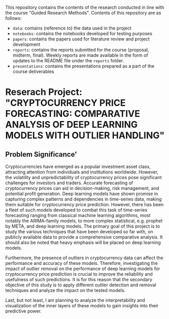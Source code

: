 This repository contains the contents of the research conducted in line with the course "Guided Research Methods". Contents of this repository are as follows:
* `data`: contains (reference to) the data used in the project
* `notebooks`: contains the notebooks developed for testing purposes
* `papers`: contains the papers used for literature review and project development
* `reports`: contains the reports submitted for the course (proposal, midterm, final). Weekly reports are made available in the form of updates to the README file under the `reports` folder.
* `presentations`: contains the presentations prepared as a part of the course deliverables

# Reserach Project: "CRYPTOCURRENCY PRICE FORECASTING: COMPARATIVE ANALYSIS OF DEEP LEARNING MODELS WITH OUTLIER HANDLING"

## Problem Significance'

Cryptocurrencies have emerged as a popular investment asset class, attracting attention from individuals and institutions worldwide. However, the volatility and unpredictability of cryptocurrency prices pose significant challenges for investors and traders. Accurate forecasting of cryptocurrency prices can aid in decision-making, risk management, and potential profit generation. Deep learning models have shown promise in capturing complex patterns and dependencies in time-series data, making them suitable for cryptocurrency price prediction. However, there has been a fleet of such models developed to combat this task of time-series forecasting ranging from classical machine learning algorithms, most notably the ARIMA-family models, to more complex statistical, e.g. prophet by META, and deep learning models. The primary goal of this project is to study the various techniques that have been developed so far with, on publicly available data to provide a comprehensive comparative analysis. It should also be noted that heavy emphasis will be placed on deep learning models.

Furthermore, the presence of outliers in cryptocurrency data can affect the performance and accuracy of these models. Therefore, investigating the impact of outlier removal on the performance of deep learning models for cryptocurrency price prediction is crucial to improve the reliability and usefulness of such predictions. It is for this reason that the secondary objective of this study is to apply different outlier detection and removal techniques and  analyze the impact on the tested models.

Last, but not least, I am planning to analyze the interpretability and visualization of the inner layers of these models to gain insights into their predictive power.


